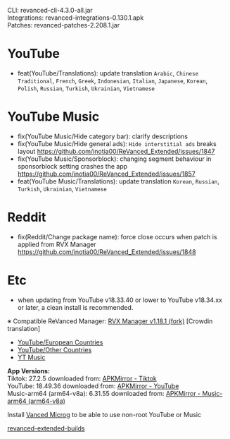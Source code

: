 CLI: revanced-cli-4.3.0-all.jar  
Integrations: revanced-integrations-0.130.1.apk  
Patches: revanced-patches-2.208.1.jar  

YouTube
==
- feat(YouTube/Translations): update translation
`Arabic`, `Chinese Traditional`, `French`, `Greek`, `Indonesian`, `Italian`, `Japanese`, `Korean`, `Polish`, `Russian`, `Turkish`, `Ukrainian`, `Vietnamese`


YouTube Music
==
- fix(YouTube Music/Hide category bar): clarify descriptions
- fix(YouTube Music/Hide general ads): `Hide interstitial ads` breaks layout https://github.com/inotia00/ReVanced_Extended/issues/1847
- fix(YouTube Music/Sponsorblock): changing segment behaviour in sponsorblock setting crashes the app https://github.com/inotia00/ReVanced_Extended/issues/1857
- feat(YouTube Music/Translations): update translation
`Korean`, `Russian`, `Turkish`, `Ukrainian`, `Vietnamese`


Reddit
==
- fix(Reddit/Change package name): force close occurs when patch is applied from RVX Manager https://github.com/inotia00/ReVanced_Extended/issues/1848


Etc
==
- when updating from YouTube v18.33.40 or lower to YouTube v18.34.xx or later, a clean install is recommended.

※ Compatible ReVanced Manager: [RVX Manager v1.18.1 (fork)](https://github.com/inotia00/revanced-manager/releases/tag/v1.18.1)
[Crowdin translation]
- [YouTube/European Countries](https://crowdin.com/project/revancedextendedeu)
- [YouTube/Other Countries](https://crowdin.com/project/revancedextended)
- [YT Music](https://crowdin.com/project/revancedmusicextended)

  
**App Versions:**  
Tiktok: 27.2.5
downloaded from: [APKMirror - Tiktok](https://www.apkmirror.com/apk/tiktok-pte-ltd/tik-tok-including-musical-ly/tik-tok-including-musical-ly-27-2-5-release/tiktok-27-2-5-android-apk-download/)  
YouTube: 18.49.36
downloaded from: [APKMirror - YouTube](https://www.apkmirror.com/apk/google-inc/youtube/youtube-18-49-36-release/youtube-18-49-36-android-apk-download/)  
Music-arm64 (arm64-v8a): 6.31.55
downloaded from: [APKMirror - Music-arm64 (arm64-v8a)](https://www.apkmirror.com/apk/google-inc/youtube-music/youtube-music-6-31-55-release/youtube-music-6-31-55-android-apk-download/)  

Install [Vanced Microg](https://github.com/inotia00/VancedMicroG/releases) to be able to use non-root YouTube or Music  

[revanced-extended-builds](https://github.com/E85Addict/revanced-extended-builds)  
